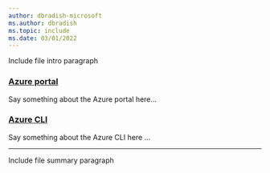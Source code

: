 ```yaml
---
author: dbradish-microsoft
ms.author: dbradish
ms.topic: include
ms.date: 03/01/2022
---
```


Include file intro paragraph

### [Azure portal](#tab/azure-portal)

Say something about the Azure portal here...

### [Azure CLI](#tab/azure-cli)

Say something about the Azure CLI here ...

---

Include file summary paragraph
